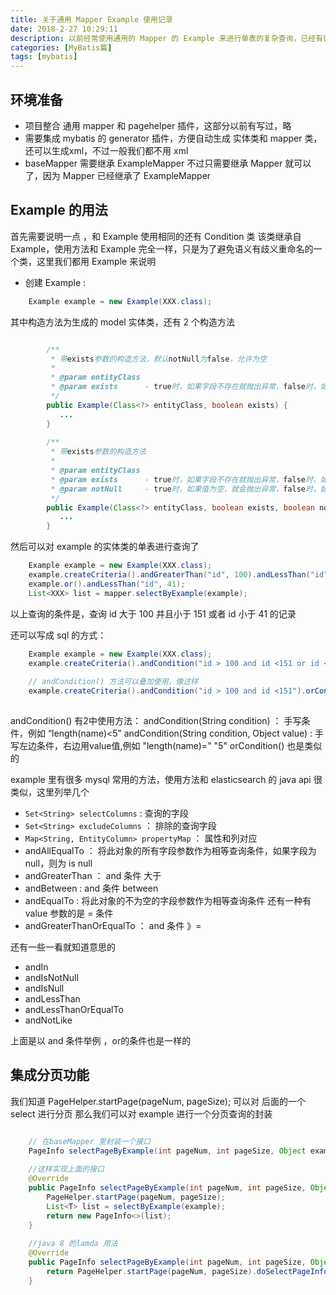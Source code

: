 ```yaml
---
title: 关于通用 Mapper Example 使用记录
date: 2018-2-27 10:29:11
description: 以前经常使用通用的 Mapper 的 Example 来进行单表的复杂查询，已经有很长一段时间没有使用了，自己竟然忘了 Example 的用法，于是就重新复习了一遍，现在做一个记录
categories: [MyBatis篇]
tags: [mybatis]
---
```


<!-- more -->


## 环境准备
- 项目整合 通用 mapper 和 pagehelper 插件，这部分以前有写过，略
- 需要集成 mybatis 的 generator 插件，方便自动生成 实体类和 mapper 类，还可以生成xml，不过一般我们都不用 xml
- baseMapper 需要继承 ExampleMapper<T> 不过只需要继承 Mapper<T> 就可以了，因为 Mapper<T> 已经继承了 ExampleMapper<T>

## Example  的用法
首先需要说明一点 ，和 Example 使用相同的还有 Condition 类 该类继承自 Example，使用方法和 Example 完全一样，只是为了避免语义有歧义重命名的一个类，这里我们都用 Example 来说明
- 创建 Example : 

``` java 
    Example example = new Example(XXX.class);
```

其中构造方法为生成的 model 实体类，还有 2 个构造方法

``` java 

        /**
         * 带exists参数的构造方法，默认notNull为false，允许为空
         *
         * @param entityClass
         * @param exists      - true时，如果字段不存在就抛出异常，false时，如果不存在就不使用该字段的条件
         */
        public Example(Class<?> entityClass, boolean exists) {
           ...
        }
    
        /**
         * 带exists参数的构造方法
         *
         * @param entityClass
         * @param exists      - true时，如果字段不存在就抛出异常，false时，如果不存在就不使用该字段的条件
         * @param notNull     - true时，如果值为空，就会抛出异常，false时，如果为空就不使用该字段的条件
         */
        public Example(Class<?> entityClass, boolean exists, boolean notNull) {
           ...
        }
```

然后可以对 example 的实体类的单表进行查询了

``` java 
    Example example = new Example(XXX.class);
    example.createCriteria().andGreaterThan("id", 100).andLessThan("id",151);
    example.or().andLessThan("id", 41);
    List<XXX> list = mapper.selectByExample(example);
```

以上查询的条件是，查询 id 大于 100 并且小于 151 或者 id 小于 41 的记录

还可以写成 sql 的方式：

``` java 
    Example example = new Example(XXX.class);
    example.createCriteria().andCondition("id > 100 and id <151 or id < 41");
    
    // andCondition() 方法可以叠加使用，像这样
    example.createCriteria().andCondition("id > 100 and id <151").orCondition("id <41");
    
```

andCondition() 有2中使用方法：
andCondition(String condition) ： 手写条件，例如 “length(name)<5”
andCondition(String condition, Object value) : 手写左边条件，右边用value值,例如 "length(name)=" "5"
orCondition() 也是类似的

example 里有很多 mysql 常用的方法，使用方法和 elasticsearch 的 java api 很类似，这里列举几个

- `Set<String> selectColumns` : 查询的字段
- `Set<String> excludeColumns` ： 排除的查询字段
- `Map<String, EntityColumn> propertyMap` ： 属性和列对应
- andAllEqualTo ： 将此对象的所有字段参数作为相等查询条件，如果字段为 null，则为 is null
- andGreaterThan ： and 条件 大于
- andBetween : and 条件 between
- andEqualTo : 将此对象的不为空的字段参数作为相等查询条件 还有一种有 value 参数的是 = 条件
- andGreaterThanOrEqualTo ： and 条件 》=

还有一些一看就知道意思的

- andIn
- andIsNotNull
- andIsNull
- andLessThan
- andLessThanOrEqualTo
- andNotLike

上面是以 and 条件举例 ，or的条件也是一样的

## 集成分页功能
我们知道 PageHelper.startPage(pageNum, pageSize); 可以对 后面的一个 select 进行分页
那么我们可以对 example 进行一个分页查询的封装

``` java 

    // 在baseMapper 里封装一个接口
    PageInfo selectPageByExample(int pageNum, int pageSize, Object example);
    
    //这样实现上面的接口
    @Override
    public PageInfo selectPageByExample(int pageNum, int pageSize, Object example) {
        PageHelper.startPage(pageNum, pageSize);
        List<T> list = selectByExample(example);
        return new PageInfo<>(list);
    }
    
    //java 8 的lamda 用法
    @Override
    public PageInfo selectPageByExample(int pageNum, int pageSize, Object example) {
        return PageHelper.startPage(pageNum, pageSize).doSelectPageInfo(()->baseMapper.selectByExample(example));
    }
```